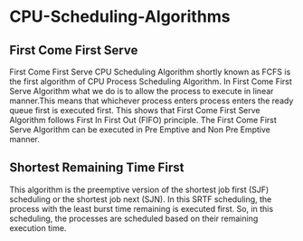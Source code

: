 # CPU-Scheduling-Algorithms

## First Come First Serve
First Come First Serve CPU Scheduling Algorithm shortly known as FCFS is the first algorithm of CPU Process Scheduling Algorithm. In First Come First Serve Algorithm what we do is to allow the process to execute in linear manner.This means that whichever process enters process enters the ready queue first is executed first. This shows that First Come First Serve Algorithm follows First In First Out (FIFO) principle. The First Come First Serve Algorithm can be executed in Pre Emptive and Non Pre Emptive manner. 

## Shortest Remaining Time First 
This algorithm is the preemptive version of the shortest job first (SJF) scheduling or the shortest job next (SJN). In this SRTF scheduling, the process with the least burst time remaining is executed first. So, in this scheduling, the processes are scheduled based on their remaining execution time.

